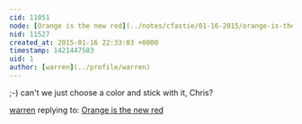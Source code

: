 ```yaml
---
cid: 11051
node: [Orange is the new red](../notes/cfastie/01-16-2015/orange-is-the-new-red)
nid: 11527
created_at: 2015-01-16 22:33:03 +0000
timestamp: 1421447583
uid: 1
author: [warren](../profile/warren)
---
```


;-) can't we just choose a color and stick with it, Chris? 

[warren](../profile/warren) replying to: [Orange is the new red](../notes/cfastie/01-16-2015/orange-is-the-new-red)

